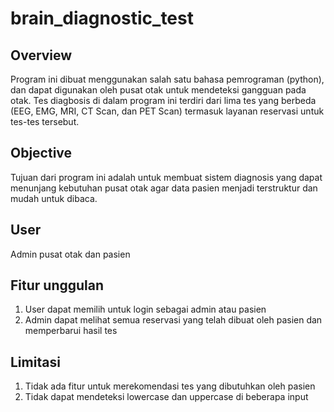 # brain_diagnostic_test

## Overview
Program ini dibuat menggunakan salah satu bahasa pemrograman (python), dan dapat digunakan oleh pusat otak untuk mendeteksi gangguan pada otak.
Tes diagbosis di dalam program ini terdiri dari lima tes yang berbeda (EEG, EMG, MRI, CT Scan, dan PET Scan) termasuk layanan reservasi untuk tes-tes tersebut.

## Objective
Tujuan dari program ini adalah untuk membuat sistem diagnosis yang dapat menunjang kebutuhan pusat otak agar data pasien menjadi terstruktur dan mudah untuk dibaca.

## User
Admin pusat otak dan pasien

## Fitur unggulan
1. User dapat memilih untuk login sebagai admin atau pasien
2. Admin dapat melihat semua reservasi yang telah dibuat oleh pasien dan memperbarui hasil tes

## Limitasi
1. Tidak ada fitur untuk merekomendasi tes yang dibutuhkan oleh pasien
2. Tidak dapat mendeteksi lowercase dan uppercase di beberapa input

